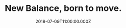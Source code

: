 ---
campaign-uuid: "c-7448a791-2582-4117-82d6-dff3d4106bb0"
type: "Preview"
category: "Fashion"
date: "2018-07-09T11:00:00.000Z"
end-date: "2018-09-30T23:59:00.000Z"
disable-form: false
is_promoted: false
has_entry_page: false
title: "New Balance, born to move."
competition-description: "<p>At New Balance their products are the perfect blend of\
  \ function and fashion, giving you the performance technology you need and the style\
  \ you want. They offer the best product on the market, and they are also equally\
  \ committed to giving back. So while they look to succeed, they believe in ensuring\
  \ others have the same opportunity.</p>\r\n<p>Have a look at their amazing collection\
  \ and don’t miss out on a 20% OFF with the code: NME20OFF (Excluding Sale, Outlet\
  \ & Made in Products).</p>"
banner-img: "https://assets.expresslyapp.com/asset-75188b63-4eeb-46f1-853b-936a7fb57900.jpg"
logo-left-href: "https://www.newbalance.co.uk"
logo-left-image: "https://assets.expresslyapp.com/82aa1ba0-aef4-4c02-b3b5-f2aa2892b964-thumb.png"
logo-left-title: "New Balance"
has-winner: false
---